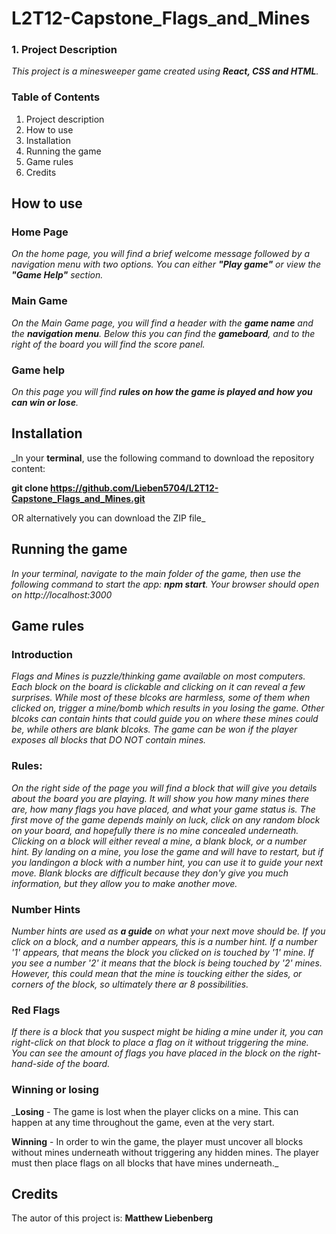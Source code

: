 # L2T12-Capstone_Flags_and_Mines

### 1. Project Description

_This project is a minesweeper game created using **React, CSS and HTML**._

### Table of Contents
1. Project description
2. How to use
3. Installation
4. Running the game
5. Game rules
6. Credits

## How to use
### Home Page
_On the home page, you will find a brief welcome message followed by a navigation menu with two options. You can either **"Play game"** or view the **"Game Help"** section._

### Main Game
_On the Main Game page, you will find a header with the **game name** and the **navigation menu**. 
Below this you can find the **gameboard**, and to the right of the board you will find the *score panel*._

### Game help
_On this page you will find **rules on how the game is played and how you can win or lose**._

## Installation

_In your **terminal**, use the following command to download the repository content:

**git clone https://github.com/Lieben5704/L2T12-Capstone_Flags_and_Mines.git**

OR alternatively you can download the ZIP file_

## Running the game

_In your terminal, navigate to the main folder of the game, then use the following command to start the app: **npm start**. 
Your browser should open on http://localhost:3000_

## Game rules

### Introduction
_Flags and Mines is puzzle/thinking game available on most computers. Each block on the board is clickable and clicking on it can reveal a few surprises. While most of these blcoks are harmless, some of them when clicked on, trigger a mine/bomb which results in you losing the game. Other blcoks can contain hints that could guide you on where these mines could be, while others are blank blcoks. The game can be won if the player exposes all blocks that DO NOT contain mines._

### Rules:
_On the right side of the page you will find a block that will give you details about the board you are playing. It will show you how many mines there are, how many flags you have placed, and what your game status is.
The first move of the game depends mainly on luck, click on any random block on your board, and hopefully there is no mine concealed underneath. Clicking on a block will either reveal a mine, a blank block, or a number hint. By landing on a mine, you lose the game and will have to restart, but if you landingon a block with a number hint, you can use it to guide your next move. Blank blocks are difficult because they don'y give you much information, but they allow you to make another move._

### Number Hints
_Number hints are used as **a guide** on what your next move should be. If you click on a block, and a number appears, this is a number hint. If a number '1' appears, that means the block you clicked on is touched by '1' mine. If you see a number '2' it means that the block is being touched by '2' mines. However, this could mean that the mine is toucking either the sides, or corners of the block, so ultimately there ar 8 possibilities._

### Red Flags
_If there is a block that you suspect might be hiding a mine under it, you can right-click on that block to place a flag on it without triggering the mine. You can see the amount of flags you have placed in the block on the right-hand-side of the board._

### Winning or losing
_**Losing** - The game is lost when the player clicks on a mine. This can happen at any time throughout the game, even at the very start.

**Winning** - In order to win the game, the player must uncover all blocks without mines underneath without triggering any hidden mines. The player must then place flags on all blocks that have mines underneath._

## Credits
The autor of this project is: **Matthew Liebenberg** 

